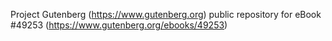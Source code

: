 Project Gutenberg (https://www.gutenberg.org) public repository for eBook #49253 (https://www.gutenberg.org/ebooks/49253)
